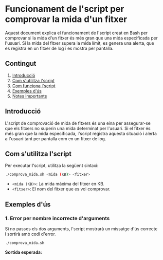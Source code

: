 # Funcionament de l'script per comprovar la mida d'un fitxer

Aquest document explica el funcionament de l'script creat en Bash per comprovar si la mida d'un fitxer és més gran que una mida especificada per l'usuari. Si la mida del fitxer supera la mida límit, es genera una alerta, que es registra en un fitxer de log i es mostra per pantalla.

## Contingut

1. [Introducció](#introducció)
2. [Com s'utilitza l'script](#com-sutilitza-lscript)
3. [Com funciona l'script](#com-funciona-lscript)
4. [Exemples d'ús](#exemples-dus)
5. [Notes importants](#notes-importants)

## Introducció

L'script de comprovació de mida de fitxers és una eina per assegurar-se que els fitxers no superin una mida determinat per l'usuari. Si el fitxer és més gran que la mida especificada, l'script registra aquesta situació i alerta a l'usuari tant per pantalla com en un fitxer de log.

## Com s'utilitza l'script

Per executar l'script, utilitza la següent sintaxi:

```bash
./comprova_mida.sh <mida (KB)> <fitxer>
```

- `<mida (KB)>`: La mida màxima del fitxer en KB. 
- `<fitxer>`: El nom del fitxer que es vol comprovar.

## Exemples d'ús

### 1. **Error per nombre incorrecte d'arguments**

Si no passes els dos arguments, l'script mostrarà un missatge d'ús correcte i sortirà amb codi d'error.

```bash
./comprova_mida.sh
```

**Sortida esperada:**
